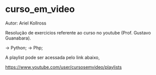 # curso_em_video

Autor: Ariel Kollross

Resolução de exercicios referente ao curso no youtube (Prof. Gustavo Guanabara).

-> Python;
-> Php;

A playlist pode ser acessada pelo link abaixo,

https://www.youtube.com/user/cursosemvideo/playlists
